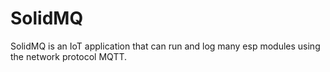 # SolidMQ

SolidMQ is an IoT application that can run and log many esp modules using the network protocol MQTT.


